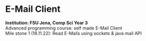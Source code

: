 # E-Mail Client
<strong>Institution: FSU Jena, Comp Sci Year 3</strong>
<br>Advanced programming course: self made E-Mail Client
<br>Mile stone 1 (18.11.22): Read E-Mails using sockets & java mail API
